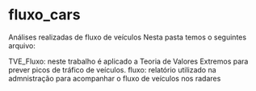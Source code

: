 # fluxo_cars
Análises realizadas de fluxo de veículos
Nesta pasta temos o seguintes arquivo:

TVE_Fluxo: neste trabalho é aplicado a Teoria de Valores Extremos para prever picos de tráfico de veículos.
fluxo: relatório utilizado na admnistração para acompanhar o fluxo de veículos nos  radares
